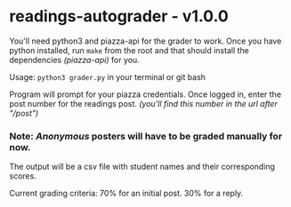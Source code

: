 # readings-autograder - v1.0.0

You'll need python3 and piazza-api for the grader to work. Once you have python installed, run
```make``` from the root and that should install the dependencies *(piazza-api)* for you.

Usage: ```python3 grader.py``` in your terminal or git bash

Program will prompt for your piazza credentials. Once logged in, enter the post number for the readings post. 
*(you'll find this number in the url after "/post")*

### Note: _**Anonymous**_ posters will have to be graded manually for now. 

The output will be a csv file with student names and their corresponding scores.

Current grading criteria:
70% for an initial post. 30% for a reply.

